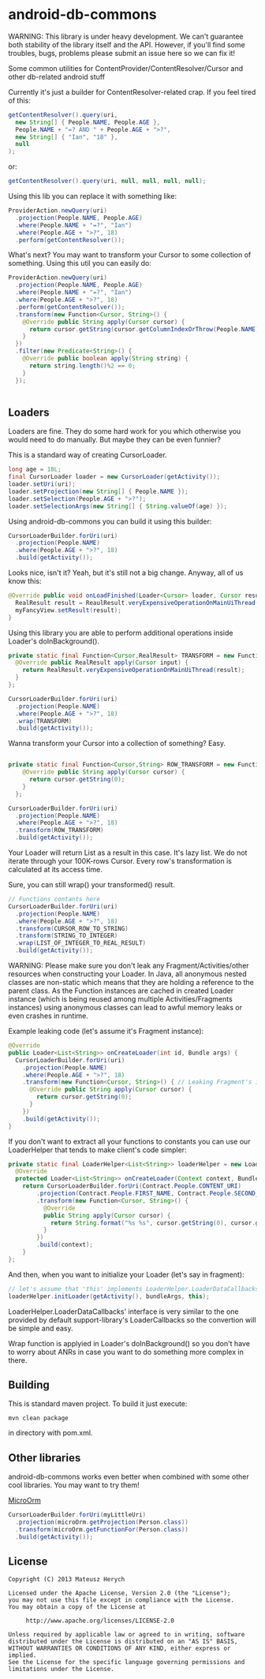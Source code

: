 android-db-commons
==================

WARNING: This library is under heavy development. We can't guarantee both stability of the library itself and the API. However, if you'll find some troubles, bugs, problems please submit an issue here so we can fix it!

Some common utilities for ContentProvider/ContentResolver/Cursor and other db-related android stuff

Currently it's just a builder for ContentResolver-related crap.
If you feel tired of this:
```java
getContentResolver().query(uri, 
  new String[] { People.NAME, People.AGE }, 
  People.NAME + "=? AND " + People.AGE + ">?", 
  new String[] { "Ian", "18" }, 
  null
);
```
or:
```java
getContentResolver().query(uri, null, null, null, null);
```
Using this lib you can replace it with something like:
```java
ProviderAction.newQuery(uri)
  .projection(People.NAME, People.AGE)
  .where(People.NAME + "=?", "Ian")
  .where(People.AGE + ">?", 18)
  .perform(getContentResolver());
```

What's next? You may want to transform your Cursor to some collection of something. Using this util you can easily do:

```java
ProviderAction.newQuery(uri)
  .projection(People.NAME, People.AGE)
  .where(People.NAME + "=?", "Ian")
  .where(People.AGE + ">?", 18)
  .perform(getContentResolver());
  .transform(new Function<Cursor, String>() {
    @Override public String apply(Cursor cursor) {
      return cursor.getString(cursor.getColumnIndexOrThrow(People.NAME));
    }
  })
  .filter(new Predicate<String>() {
    @Override public boolean apply(String string) {
      return string.length()%2 == 0;
    }
  });
  
```
Loaders
-------
Loaders are fine. They do some hard work for you which otherwise you would need to do manually. But maybe they can be even funnier? 

This is a standard way of creating CursorLoader.
```java
long age = 18L;
final CursorLoader loader = new CursorLoader(getActivity());
loader.setUri(uri);
loader.setProjection(new String[] { People.NAME });
loader.setSelection(People.AGE + ">?");
loader.setSelectionArgs(new String[] { String.valueOf(age) });
```
Using android-db-commons you can build it using this builder:
```java
CursorLoaderBuilder.forUri(uri)
  .projection(People.NAME)
  .where(People.AGE + ">?", 18)
  .build(getActivity());
```
Looks nice, isn't it? Yeah, but it's still not a big change. Anyway, all of us know this:
```java
@Override public void onLoadFinished(Loader<Cursor> loader, Cursor result) {
  RealResult result = ReaulResult.veryExpensiveOperationOnMainUiThread(result);
  myFancyView.setResult(result);
}
```
Using this library you are able to perform additional operations inside Loader's doInBackground().
```java
private static final Function<Cursor,RealResult> TRANSFORM = new Function<Cursor, RealResult>() {
  @Override public RealResult apply(Cursor input) {
    return RealResult.veryExpensiveOperationOnMainUiThread(result);
  }
};

CursorLoaderBuilder.forUri(uri)
  .projection(People.NAME)
  .where(People.AGE + ">?", 18)
  .wrap(TRANSFORM)
  .build(getActivity());
```
Wanna transform your Cursor into a collection of something? Easy.
```java

private static final Function<Cursor,String> ROW_TRANSFORM = new Function<Cursor, String>() {
    @Override public String apply(Cursor cursor) {
      return cursor.getString(0);
    }
  };

CursorLoaderBuilder.forUri(uri)
  .projection(People.NAME)
  .where(People.AGE + ">?", 18)
  .transform(ROW_TRANSFORM)
  .build(getActivity());
```
Your Loader will return List<String> as a result in this case. It's lazy list. We do not iterate through your 100K-rows Cursor. Every row's transformation is calculated at its access time.

Sure, you can still wrap() your transformed() result.
```java
// Functions contants here
CursorLoaderBuilder.forUri(uri)
  .projection(People.NAME)
  .where(People.AGE + ">?", 18)
  .transform(CURSOR_ROW_TO_STRING)
  .transform(STRING_TO_INTEGER)
  .wrap(LIST_OF_INTEGER_TO_REAL_RESULT)
  .build(getActivity());
```
WARNING: Please make sure you don't leak any Fragment/Activities/other resources when constructing your Loader. In Java, all anonymous nested classes are non-static which means that they are holding a reference to the parent class. As the  Function instances are cached in created Loader instance (which is being reused among multiple Activities/Fragments instances) using anonymous classes can lead to awful memory leaks or even crashes in runtime.

Example leaking code (let's assume it's Fragment instance):
```java
@Override
public Loader<List<String>> onCreateLoader(int id, Bundle args) {
  CursorLoaderBuilder.forUri(uri)
    .projection(People.NAME)
    .where(People.AGE + ">?", 18)
    .transform(new Function<Cursor, String>() { // Leaking Fragment's instance here. DO NOT DO THAT!
      @Override public String apply(Cursor cursor) {
        return cursor.getString(0);
      }
    })
    .build(getActivity());
}
```

If you don't want to extract all your functions to constants you can use our LoaderHelper that tends to make client's code simpler:
```java
private static final LoaderHelper<List<String>> loaderHelper = new LoaderHelper<List<String>>(LOADER_ID) {
  @Override
  protected Loader<List<String>> onCreateLoader(Context context, Bundle args) {
    return CursorLoaderBuilder.forUri(Contract.People.CONTENT_URI)
        .projection(Contract.People.FIRST_NAME, Contract.People.SECOND_NAME)
        .transform(new Function<Cursor, String>() {
          @Override
          public String apply(Cursor cursor) {
            return String.format("%s %s", cursor.getString(0), cursor.getString(1));
          }
        })
        .build(context);
    }
};

```
And then, when you want to initialize your Loader (let's say in fragment):
```java
// let's assume that 'this' implements LoaderHelper.LoaderDataCallbacks<Result> interface.
loaderHelper.initLoader(getActivity(), bundleArgs, this); 
```
LoaderHelper.LoaderDataCallbacks' interface is very similar to the one provided by default support-library's LoaderCallbacks so the convertion will be simple and easy.

Wrap function is applyied in Loader's doInBackground() so you don't have to worry about ANRs in case you want to do something more complex in there.

Building
--------
This is standard maven project. To build it just execute:
```shell
mvn clean package
```
in directory with pom.xml.

Other libraries
---------------
android-db-commons works even better when combined with some other cool libraries. You may want to try them!

[MicroOrm](https://github.com/chalup/microorm)
```java
CursorLoaderBuilder.forUri(myLittleUri)
  .projection(microOrm.getProjection(Person.class))
  .transform(microOrm.getFunctionFor(Person.class))
  .build(getActivity());
```

License
-------

    Copyright (C) 2013 Mateusz Herych

    Licensed under the Apache License, Version 2.0 (the "License");
    you may not use this file except in compliance with the License.
    You may obtain a copy of the License at

         http://www.apache.org/licenses/LICENSE-2.0

    Unless required by applicable law or agreed to in writing, software
    distributed under the License is distributed on an "AS IS" BASIS,
    WITHOUT WARRANTIES OR CONDITIONS OF ANY KIND, either express or implied.
    See the License for the specific language governing permissions and
    limitations under the License.
